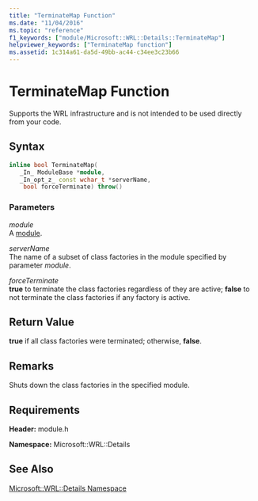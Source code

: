 ```yaml
---
title: "TerminateMap Function"
ms.date: "11/04/2016"
ms.topic: "reference"
f1_keywords: ["module/Microsoft::WRL::Details::TerminateMap"]
helpviewer_keywords: ["TerminateMap function"]
ms.assetid: 1c314a61-da5d-49bb-ac44-c34ee3c23b66
---
```

# TerminateMap Function

Supports the WRL infrastructure and is not intended to be used directly from your code.

## Syntax

```cpp
inline bool TerminateMap(
   _In_ ModuleBase *module,
   _In_opt_z_ const wchar_t *serverName,
    bool forceTerminate) throw()
```

### Parameters

*module*<br/>
A [module](module-class.md).

*serverName*<br/>
The name of a subset of class factories in the module specified by parameter *module*.

*forceTerminate*<br/>
**true** to terminate the class factories regardless of they are active; **false** to not terminate the class factories if any factory is active.

## Return Value

**true** if all class factories were terminated; otherwise, **false**.

## Remarks

Shuts down the class factories in the specified module.

## Requirements

**Header:** module.h

**Namespace:** Microsoft::WRL::Details

## See Also

[Microsoft::WRL::Details Namespace](microsoft-wrl-details-namespace.md)